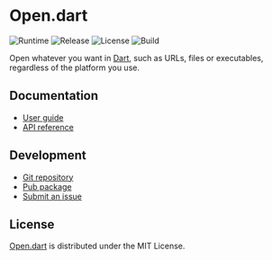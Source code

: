 # Open.dart
![Runtime](https://img.shields.io/badge/dart-%3E%3D2.5-brightgreen.svg) ![Release](https://img.shields.io/pub/v/open.svg) ![License](https://img.shields.io/badge/license-MIT-blue.svg) ![Build](https://github.com/cedx/open.dart/workflows/build/badge.svg)

Open whatever you want in [Dart](https://dart.dev), such as URLs, files or executables, regardless of the platform you use.

## Documentation
- [User guide](https://dev.belin.io/open.dart)
- [API reference](https://dev.belin.io/open.dart/api)

## Development
- [Git repository](https://github.com/cedx/open.dart)
- [Pub package](https://pub.dev/packages/open)
- [Submit an issue](https://github.com/cedx/open.dart/issues)

## License
[Open.dart](https://dev.belin.io/open.dart) is distributed under the MIT License.
